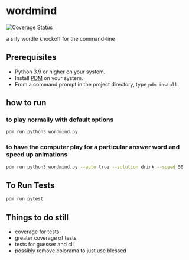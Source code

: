 # wordmind
[![Coverage Status](https://coveralls.io/repos/github/swilcox/wordmind/badge.svg?branch=main)](https://coveralls.io/github/swilcox/wordmind?branch=main)

a silly wordle knockoff for the command-line

## Prerequisites
* Python 3.9 or higher on your system.
* Install [PDM](https://pdm.fming.dev) on your system.
* From a command prompt in the project directory, type `pdm install`.

## how to run

### to play normally with default options

```sh
pdm run python3 wordmind.py
```

### to have the computer play for a particular answer word and speed up animations

```sh
pdm run python3 wordmind.py --auto true --solution drink --speed 50
```

## To Run Tests

```sh
pdm run pytest
```

## Things to do still

- coverage for tests
- greater coverage of tests
- tests for guesser and cli
- possibly remove colorama to just use blessed
